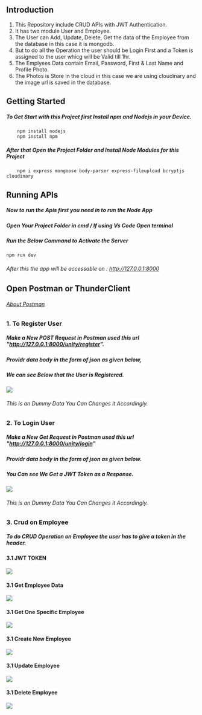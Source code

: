 ## Introduction
1. This Repository include CRUD APIs with JWT Authentication.
2. It has two module User and Employee.
3. The User can Add, Update, Delete, Get the data of the Employee from the database in this case it is mongodb.
4. But to do all the Operation the user should be Login First and a Token is assigned to the user whicg will be Valid till 1hr.
5. The Emplyees Data contain Email, Password, First & Last Name and Profile Photo.
6. The Photos is Store in the cloud in this case we are using cloudinary and the image url is saved in the database.

## Getting Started
##### To Get Start with this Project first Install npm and Nodejs in your Device.
        npm install nodejs
        npm install npm
 ##### After that Open the Project Folder and Install Node Modules for this Project
        npm i express mongoose body-parser express-fileupload bcryptjs cloudinary

## Running APIs
##### Now to run the Apis first you need in to run the Node App 
##### Open Your Project Folder in cmd / If using Vs Code Open terminal
##### Run the Below Command to Activate the Server
    npm run dev
###### After this the app will be accessable on : <a href = "http://127.0.0.1:8000">http://127.0.0.1:8000</a>

## Open Postman or ThunderClient 
###### <a href="https://www.postman.com/product/tools/#:~:text=Postman%20can%20be%20used%20to,use%20to%20build%20tests%20quickly.">About Postman</a>

### 1. To Register User
#####  Make a New POST Request in Postman used this url "http://127.0.0.1:8000/unity/register".
##### Providr data body in the form of json as given below,
##### We can see Below that the User is Registered.
<img src="ReadMe Files/user_register.png">

###### This is an Dummy Data You Can Changes it Accordingly.

### 2. To Login User
#####  Make a New Get Request in Postman used this url "http://127.0.0.1:8000/unity/login" 
##### Providr data body in the form of json as given below.
##### You Can see We Get a JWT Token as a Response.

<img src="ReadMe Files/user_login.png">

###### This is an Dummy Data You Can Changes it Accordingly.
### 3. Crud on Employee
##### To do CRUD Operation on Employee the user has to give a token in the header.
#### 3.1 JWT TOKEN

<img src="ReadMe Files/token.png">

#### 3.1 Get Employee Data

<img src="ReadMe Files/get.png">

#### 3.1 Get One Specific Employee

<img src="ReadMe Files/getbyid.png">

#### 3.1 Create New Employee

<img src="ReadMe Files/Create.png">

#### 3.1 Update Employee

<img src="ReadMe Files/update.png">


#### 3.1 Delete Employee

<img src="ReadMe Files/delete.png">




